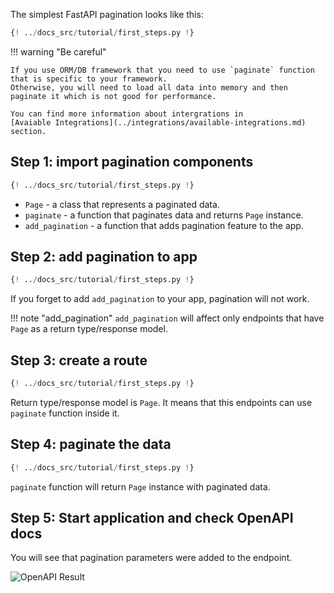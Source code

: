 The simplest FastAPI pagination looks like this:

```py
{! ../docs_src/tutorial/first_steps.py !}
```

!!! warning "Be careful"
    
    If you use ORM/DB framework that you need to use `paginate` function that is specific to your framework.
    Otherwise, you will need to load all data into memory and then paginate it which is not good for performance.

    You can find more information about intergrations in
    [Avaiable Integrations](../integrations/available-integrations.md) section.   

## Step 1: import pagination components

```py hl_lines="6"
{! ../docs_src/tutorial/first_steps.py !}
```

* `Page` - a class that represents a paginated data.
* `paginate` - a function that paginates data and returns `Page` instance.
* `add_pagination` - a function that adds pagination feature to the app.

## Step 2: add pagination to app

```py hl_lines="8-9"
{! ../docs_src/tutorial/first_steps.py !}
```

If you forget to add `add_pagination` to your app, pagination will not work.

!!! note "add_pagination"
    `add_pagination` will affect only endpoints that have `Page` as a return type/response model.

## Step 3: create a route

```py hl_lines="22"
{! ../docs_src/tutorial/first_steps.py !}
```

Return type/response model is `Page`. It means that this endpoints can use `paginate` function inside it.

## Step 4: paginate the data

```py hl_lines="24"
{! ../docs_src/tutorial/first_steps.py !}
```

`paginate` function will return `Page` instance with paginated data.

## Step 5: Start application and check OpenAPI docs

You will see that pagination parameters were added to the endpoint.

![OpenAPI Result](../img/tutorials/first-steps.png)
